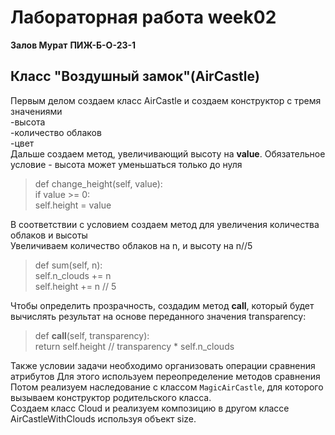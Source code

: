 # Лабораторная работа week02
**Залов Мурат**
**ПИЖ-Б-О-23-1**
## Класс "Воздушный замок"(AirCastle)
Первым делом создаем класс AirCastle и создаем конструктор с тремя значениями  
-высота  
-количество облаков  
-цвет  
Дальше создаем метод, увеличивающий высоту на **value**. Обязательное условие - высота может уменьшаться только до нуля  
>def change_height(self, value):  
    if value >= 0:    
        self.height = value
        
В соответствии с условием создаем метод для увеличения количества облаков и высоты  
Увеличиваем количество облаков на n, и высоту на n//5  
>def sum(self, n):  
    self.n_clouds += n  
    self.height += n // 5

Чтобы определить прозрачность, создадим метод __call__, который будет вычислять результат на основе переданного значения transparency:  
  >  def __call__(self, transparency):  
    return self.height // transparency * self.n_clouds

Также условии задачи необходимо организовать операции сравнения атрибутов 
Для этого используем переопределение методов сравнения  
Потом реализуем наследование с классом `MagicAirCastle`, для которого вызываем конструктор родительского класса.   
Создаем класс Cloud и реализуем композицию в другом классе AirCastleWithClouds используя объект size.  














